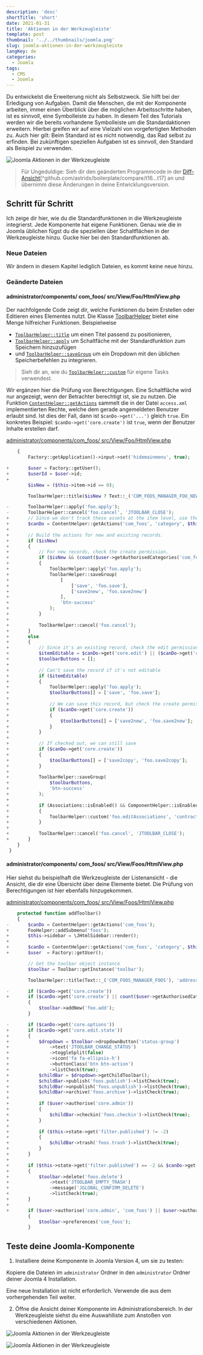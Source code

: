 ```yaml
---
description: 'desc'
shortTitle: 'short'
date: 2021-01-31
title: 'Aktionen in der Werkzeugleiste'
template: post
thumbnail: '../../thumbnails/joomla.png'
slug: joomla-aktionen-in-der-werkzeugleiste
langKey: de
categories:
  - Joomla
tags:
  - CMS
  - Joomla
---
```


Du entwickelst die Erweiterung nicht als Selbstzweck. Sie hilft bei der Erledigung von Aufgaben. Damit die Menschen, die mit der Komponente arbeiten, immer einen Überblick über die möglichen Arbeitsschritte haben, ist es sinnvoll, eine Symbolleiste zu haben. In diesem Teil des Tutorials werden wir die bereits vorhandene Symbolleiste um die Standardaktionen erweitern. Hierbei greifen wir auf eine Vielzahl von vorgefertigten Methoden zu. Auch hier gilt: Beim Standard ist es nicht notwendig, das Rad selbst zu erfinden. Bei zukünftigen speziellen Aufgaben ist es sinnvoll, den Standard als Beispiel zu verwenden.<!-- \index{Aktionen} --><!-- \index{Werzeugleiste} -->

![Joomla Aktionen in der Werkzeugleiste](/images/j4x21x1.png)

> Für Ungeduldige: Sieh dir den geänderten Programmcode in der [Diff-Ansicht](https://codeberg.org/astrid/j4examplecode/compare/t16...t17)[^github.com/astridx/boilerplate/compare/t16...t17] an und übernimm diese Änderungen in deine Entwicklungsversion.

## Schritt für Schritt

Ich zeige dir hier, wie du die Standardfunktionen in die Werkzeugleiste integrierst. Jede Komponente hat eigene Funktionen. Genau wie die in Joomla üblichen fügst du die speziellen über Schaltflächen in der Werkzeugleiste hinzu. Gucke hier bei den Standardfunktionen ab.

### Neue Dateien

Wir ändern in diesem Kapitel lediglich Dateien, es kommt keine neue hinzu.

### Geänderte Dateien

<!-- prettier-ignore -->
#### administrator/components/ com\_foos/ src/View/Foo/HtmlView.php

Der nachfolgende Code zeigt dir, welche Funktionen du beim Erstellen oder Editieren eines Elementes nutzt. Die Klasse [ToolbarHelper](https://github.com/joomla/joomla-cms/blob/4.0-dev/libraries/src/Toolbar/ToolbarHelper.php) bietet eine Menge hilfreicher Funktionen. Beispielweise

- [`ToolbarHelper::title`](https://github.com/joomla/joomla-cms/blob/4c4fef0f4510c1b5d4c6f3db30e39826813b7e13/libraries/src/Toolbar/ToolbarHelper.php#L26) um einen Titel passend zu positionieren,
- [`ToolbarHelper::apply`](https://github.com/joomla/joomla-cms/blob/4c4fef0f4510c1b5d4c6f3db30e39826813b7e13/libraries/src/Toolbar/ToolbarHelper.php#L474) um Schaltfäche mit der Standardfunktion zum Speichern hinzuzufügen
- und [`ToolbarHelper::saveGroup`](https://github.com/joomla/joomla-cms/blob/4c4fef0f4510c1b5d4c6f3db30e39826813b7e13/libraries/src/Toolbar/ToolbarHelper.php#L653) um ein Dropdown mit den üblichen Speicherbefehlen zu integrieren.

> Sieh dir an, wie du [`ToolbarHelper::custom`](https://github.com/joomla/joomla-cms/blob/4c4fef0f4510c1b5d4c6f3db30e39826813b7e13/libraries/src/Toolbar/ToolbarHelper.php#L88) für eigene Tasks verwendest.

Wir ergänzen hier die Prüfung von Berechtigungen. Eine Schaltfläche wird nur angezeigt, wenn der Betrachter berechtigt ist, sie zu nutzen. Die Funktion [`ContentHelper::getActions`](https://github.com/joomla/joomla-cms/blob/4c4fef0f4510c1b5d4c6f3db30e39826813b7e13/libraries/src/Helper/ContentHelper.php#L152) sammelt die in der Datei `access.xml` implementierten Rechte, welche dem gerade angemeldeten Benutzer erlaubt sind. Ist dies der Fall, dann ist `$canDo->get('...')` gleich `true`. Ein konkretes Beispiel: `$canDo->get('core.create')` ist `true`, wenn der Benutzer Inhalte erstellen darf.

[administrator/components/com_foos/ src/View/Foo/HtmlView.php](https://github.com/astridx/boilerplate/blob/991ca5fcfb55590fa6589d8c7a8b74fae2628d28/src/administrator/components/com_foos/src/View/Foo/HtmlView.php)

```php {diff}
 	{
 		Factory::getApplication()->input->set('hidemainmenu', true);

+		$user = Factory::getUser();
+		$userId = $user->id;
+
 		$isNew = ($this->item->id == 0);

 		ToolbarHelper::title($isNew ? Text::_('COM_FOOS_MANAGER_FOO_NEW') : Text::_('COM_FOOS_MANAGER_FOO_EDIT'), 'address foo');

-		ToolbarHelper::apply('foo.apply');
-		ToolbarHelper::cancel('foo.cancel', 'JTOOLBAR_CLOSE');
+		// Since we don't track these assets at the item level, use the category id.
+		$canDo = ContentHelper::getActions('com_foos', 'category', $this->item->catid);
+
+		// Build the actions for new and existing records.
+		if ($isNew)
+		{
+			// For new records, check the create permission.
+			if ($isNew && (count($user->getAuthorisedCategories('com_foos', 'core.create')) > 0))
+			{
+				ToolbarHelper::apply('foo.apply');
+				ToolbarHelper::saveGroup(
+					[
+						['save', 'foo.save'],
+						['save2new', 'foo.save2new']
+					],
+					'btn-success'
+				);
+			}
+
+			ToolbarHelper::cancel('foo.cancel');
+		}
+		else
+		{
+			// Since it's an existing record, check the edit permission, or fall back to edit own if the owner.
+			$itemEditable = $canDo->get('core.edit') || ($canDo->get('core.edit.own') && $this->item->created_by == $userId);
+			$toolbarButtons = [];
+
+			// Can't save the record if it's not editable
+			if ($itemEditable)
+			{
+				ToolbarHelper::apply('foo.apply');
+				$toolbarButtons[] = ['save', 'foo.save'];
+
+				// We can save this record, but check the create permission to see if we can return to make a new one.
+				if ($canDo->get('core.create'))
+				{
+					$toolbarButtons[] = ['save2new', 'foo.save2new'];
+				}
+			}
+
+			// If checked out, we can still save
+			if ($canDo->get('core.create'))
+			{
+				$toolbarButtons[] = ['save2copy', 'foo.save2copy'];
+			}
+
+			ToolbarHelper::saveGroup(
+				$toolbarButtons,
+				'btn-success'
+			);
+
+			if (Associations::isEnabled() && ComponentHelper::isEnabled('com_associations'))
+			{
+				ToolbarHelper::custom('foo.editAssociations', 'contract', 'contract', 'JTOOLBAR_ASSOCIATIONS', false, false);
+			}
+
+			ToolbarHelper::cancel('foo.cancel', 'JTOOLBAR_CLOSE');
+		}
 	}
 }

```

<!-- prettier-ignore -->
#### administrator/components/ com\_foos/ src/View/Foos/HtmlView.php

Hier siehst du beispielhaft die Werkzeugleiste der Listenansicht - die Ansicht, die dir eine Übersicht über deine Elemente bietet. Die Prüfung von Berechtigungen ist hier ebenfalls hinzugekommen.

[administrator/components/com_foos/ src/View/Foos/HtmlView.php](https://github.com/astridx/boilerplate/blob/991ca5fcfb55590fa6589d8c7a8b74fae2628d28/src/administrator/components/com_foos/src/View/Foos/HtmlView.php)

```php {diff}
 	protected function addToolbar()
 	{
-		$canDo = ContentHelper::getActions('com_foos');
+		FooHelper::addSubmenu('foos');
+		$this->sidebar = \JHtmlSidebar::render();
+
+		$canDo = ContentHelper::getActions('com_foos', 'category', $this->state->get('filter.category_id'));
+		$user  = Factory::getUser();

 		// Get the toolbar object instance
 		$toolbar = Toolbar::getInstance('toolbar');

 		ToolbarHelper::title(Text::_('COM_FOOS_MANAGER_FOOS'), 'address foo');

-		if ($canDo->get('core.create'))
+		if ($canDo->get('core.create') || count($user->getAuthorisedCategories('com_foos', 'core.create')) > 0)
 		{
 			$toolbar->addNew('foo.add');
 		}

-		if ($canDo->get('core.options'))
+		if ($canDo->get('core.edit.state'))
+		{
+			$dropdown = $toolbar->dropdownButton('status-group')
+				->text('JTOOLBAR_CHANGE_STATUS')
+				->toggleSplit(false)
+				->icon('fa fa-ellipsis-h')
+				->buttonClass('btn btn-action')
+				->listCheck(true);
+			$childBar = $dropdown->getChildToolbar();
+			$childBar->publish('foos.publish')->listCheck(true);
+			$childBar->unpublish('foos.unpublish')->listCheck(true);
+			$childBar->archive('foos.archive')->listCheck(true);
+
+			if ($user->authorise('core.admin'))
+			{
+				$childBar->checkin('foos.checkin')->listCheck(true);
+			}
+
+			if ($this->state->get('filter.published') != -2)
+			{
+				$childBar->trash('foos.trash')->listCheck(true);
+			}
+		}
+
+		if ($this->state->get('filter.published') == -2 && $canDo->get('core.delete'))
+		{
+			$toolbar->delete('foos.delete')
+				->text('JTOOLBAR_EMPTY_TRASH')
+				->message('JGLOBAL_CONFIRM_DELETE')
+				->listCheck(true);
+		}
+
+		if ($user->authorise('core.admin', 'com_foos') || $user->authorise('core.options', 'com_foos'))
 		{
 			$toolbar->preferences('com_foos');
 		}

```

## Teste deine Joomla-Komponente

1. Installiere deine Komponente in Joomla Version 4, um sie zu testen:

Kopiere die Dateien im `administrator` Ordner in den `administrator` Ordner deiner Joomla 4 Installation.

Eine neue Installation ist nicht erforderlich. Verwende die aus dem vorhergehenden Teil weiter.

2. Öffne die Ansicht deiner Komponente im Administrationsbereich. In der Werkzeugleiste siehst du eine Auswahlliste zum Anstoßen von verschiedenen Aktionen.

![Joomla Aktionen in der Werkzeugleiste](/images/j4x21x1.png)

![Joomla Aktionen in der Werkzeugleiste](/images/j4x21x2.png)
<img src="https://vg08.met.vgwort.de/na/b2afc8f31a3e418aa387ccf1b7bcd391" width="1" height="1" alt="">
